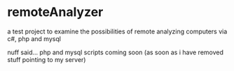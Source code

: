 remoteAnalyzer
==============

a test project to examine the possibilities of remote analyzing computers via c#, php and mysql

nuff said... php and mysql scripts coming soon (as soon as i have removed stuff pointing to my server)
